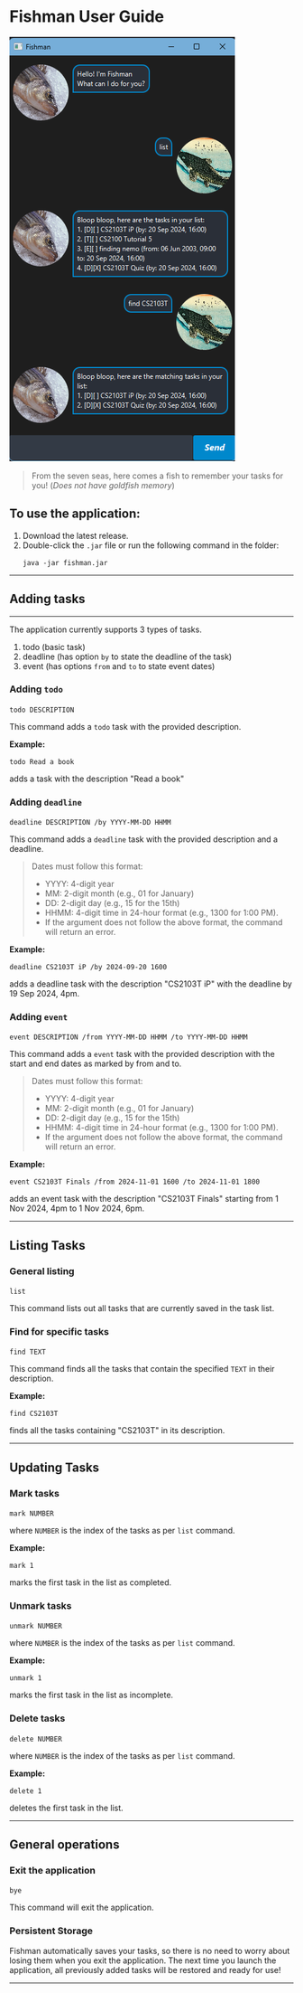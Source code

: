 # Fishman User Guide

![main.png](main.png)

>From the seven seas, here comes a fish to remember your tasks for you! (_Does not have goldfish memory_)

## To use the application:
1. Download the latest release.
2. Double-click the `.jar` file or run the following command in the folder:
    ```
    java -jar fishman.jar
    ```
    
---

## Adding tasks

---
The application currently supports 3 types of tasks.
1. todo (basic task)
2. deadline (has option ```by``` to state the deadline of the task)
3. event (has options ```from``` and ```to``` to state event dates)

### Adding `todo`

```todo DESCRIPTION```

This command adds a ```todo``` task with the provided description.

**Example:**

```
todo Read a book
```
adds a task with the description "Read a book"

### Adding `deadline`

```deadline DESCRIPTION /by YYYY-MM-DD HHMM```

This command adds a ```deadline``` task with the provided description and a deadline.

>Dates must follow this format:
>* YYYY: 4-digit year
>* MM: 2-digit month (e.g., 01 for January)
>* DD: 2-digit day (e.g., 15 for the 15th)
>* HHMM: 4-digit time in 24-hour format (e.g., 1300 for 1:00 PM).
>* If the argument does not follow the above format, the command will return an error.

**Example:**

```
deadline CS2103T iP /by 2024-09-20 1600
```

adds a deadline task with the description "CS2103T iP" with the deadline by 19 Sep 2024, 4pm.

### Adding `event`

```event DESCRIPTION /from YYYY-MM-DD HHMM /to YYYY-MM-DD HHMM```

This command adds a ```event``` task with the provided description with the start and end dates as marked by 
from and to.

>Dates must follow this format:
>* YYYY: 4-digit year
>* MM: 2-digit month (e.g., 01 for January)
>* DD: 2-digit day (e.g., 15 for the 15th)
>* HHMM: 4-digit time in 24-hour format (e.g., 1300 for 1:00 PM).
>* If the argument does not follow the above format, the command will return an error.

**Example:**

```
event CS2103T Finals /from 2024-11-01 1600 /to 2024-11-01 1800
```

adds an event task with the description "CS2103T Finals" starting from 1 Nov 2024, 4pm to 1 Nov 2024, 6pm.

---

## Listing Tasks


### General listing


```list```


This command lists out all tasks that are currently saved in the task list.


### Find for specific tasks


```find TEXT```


This command finds all the tasks that contain the specified `TEXT` in their description.


**Example:**


```
find CS2103T
```


finds all the tasks containing "CS2103T" in its description.


---


## Updating Tasks


### Mark tasks


``mark NUMBER``


where ``NUMBER`` is the index of the tasks as per ``list`` command.

**Example:**

```
mark 1
```

marks the first task in the list as completed.


### Unmark tasks


``unmark NUMBER``


where ``NUMBER`` is the index of the tasks as per ``list`` command.


**Example:**


```
unmark 1
```

marks the first task in the list as incomplete.


### Delete tasks


``delete NUMBER``


where ``NUMBER`` is the index of the tasks as per ``list`` command.



**Example:**


```
delete 1
```


deletes the first task in the list.

---
## General operations

### Exit the application

```bye```

This command will exit the application.

### Persistent Storage

Fishman automatically saves your tasks, so there is no need to worry about losing them when you exit the application.
The next time you launch the application, all previously added tasks will be restored and ready for use!

---
